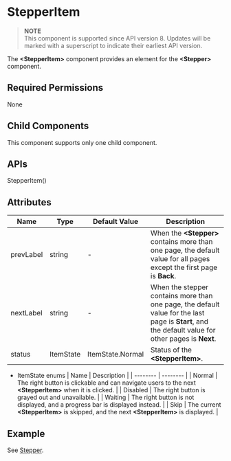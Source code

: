 # StepperItem


> **NOTE**<br>
> This component is supported since API version 8. Updates will be marked with a superscript to indicate their earliest API version.


The **&lt;StepperItem&gt;** component provides an element for the **&lt;Stepper&gt;** component.


## Required Permissions

None


## Child Components

This component supports only one child component.


## APIs

StepperItem()


## Attributes

| Name | Type | Default Value | Description |
| -------- | -------- | -------- | -------- |
| prevLabel | string | - | When the **&lt;Stepper&gt;** contains more than one page, the default value for all pages except the first page is **Back**. |
| nextLabel | string | - | When the stepper contains more than one page, the default value for the last page is **Start**, and the default value for other pages is **Next**. |
| status | ItemState | ItemState.Normal | Status of the **&lt;StepperItem&gt;**. |

- ItemState enums
  | Name | Description | 
  | -------- | -------- |
  | Normal | The right button is clickable and can navigate users to the next **&lt;StepperItem&gt;** when it is clicked. | 
  | Disabled | The right button is grayed out and unavailable. | 
  | Waiting | The right button is not displayed, and a progress bar is displayed instead. | 
  | Skip | The current **&lt;StepperItem&gt;** is skipped, and the next **&lt;StepperItem&gt;** is displayed. | 


## Example

See [Stepper](ts-basic-components-stepper.md).

